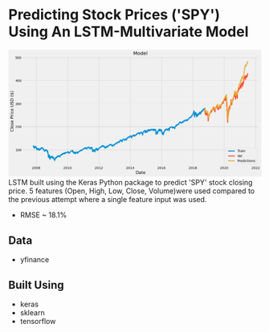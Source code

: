# Predicting Stock Prices ('SPY') Using An LSTM-Multivariate Model

![Plot](https://github.com/jinwei-ang/Stock-Market-Analysis-Mini-Projects/blob/main/LSTM-Multivariate%20-SPY(2021-07-02)/LSTM-Multivariate%20-SPY(2021-07-02).png)
LSTM built using the Keras Python package to predict 'SPY' stock closing price. 5 features (Open, High, Low, Close, Volume)were used compared to the previous attempt where a single feature input was used.
* RMSE ~ 18.1%

## Data
* yfinance

## Built Using
* keras
* sklearn
* tensorflow

